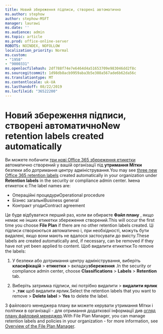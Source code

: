 ```yaml
---
title: Новий збереження підписи, створені автоматично
ms.author: stephow
author: stephow-MSFT
manager: laurawi
ms.date: ''
ms.audience: admin
ms.topic: article
ms.prod: office-online-server
ROBOTS: NOINDEX, NOFOLLOW
localization_priority: Normal
ms.custom:
- "1958"
- "9000331"
ms.openlocfilehash: 2df788f74e7e6464d4a51653709e983046dd2f8c
ms.sourcegitcommit: 1d98db8acb9959aba3b5e308a567ade6b62da56c
ms.translationtype: MT
ms.contentlocale: uk-UA
ms.lasthandoff: 08/22/2019
ms.locfileid: "36522200"
---
```

# <a name="new-retention-labels-created-automatically"></a><span data-ttu-id="9f4b9-102">Новий збереження підписи, створені автоматично</span><span class="sxs-lookup"><span data-stu-id="9f4b9-102">New retention labels created automatically</span></span>

<span data-ttu-id="9f4b9-103">Ви можете побачити [три нові Office 365 збереження етикетки](https://docs.microsoft.com/office365/securitycompliance/file-plan-manager#default-retention-labels-and-label-policy) автоматично створений у вашій організації під **утримання Мітки** безпеки або дотримання центру адміністрування.</span><span class="sxs-lookup"><span data-stu-id="9f4b9-103">You may see [three new Office 365 retention labels](https://docs.microsoft.com/office365/securitycompliance/file-plan-manager#default-retention-labels-and-label-policy) created automatically in your organization under **Retention labels** in the security or compliance admin center.</span></span> <span data-ttu-id="9f4b9-104">Імена етикеток є:</span><span class="sxs-lookup"><span data-stu-id="9f4b9-104">The label names are:</span></span>

- <span data-ttu-id="9f4b9-105">Операційні процедури</span><span class="sxs-lookup"><span data-stu-id="9f4b9-105">Operational procedure</span></span>
- <span data-ttu-id="9f4b9-106">Бізнес загальні</span><span class="sxs-lookup"><span data-stu-id="9f4b9-106">Business general</span></span>
- <span data-ttu-id="9f4b9-107">Контракт угоди</span><span class="sxs-lookup"><span data-stu-id="9f4b9-107">Contract agreement</span></span>

<span data-ttu-id="9f4b9-108">Це буде відбуватися перший раз, коли ви обираєте **Файл плану** , якщо немає не інших етикетки збереження створений.</span><span class="sxs-lookup"><span data-stu-id="9f4b9-108">This will occur the first time you choose **File Plan** if there are no other retention labels created.</span></span> <span data-ttu-id="9f4b9-109">Ці підписи створюються автоматично і, при необхідності, можуть бути видалені, якщо вони мають не вдалося застосувати до вмісту.</span><span class="sxs-lookup"><span data-stu-id="9f4b9-109">These labels are created automatically and, if necessary, can be removed if they have not yet been applied to content.</span></span> <span data-ttu-id="9f4b9-110">Щоб видалити етикетки:</span><span class="sxs-lookup"><span data-stu-id="9f4b9-110">To remove the labels:</span></span>

1. <span data-ttu-id="9f4b9-111">У безпеки або дотримання центру адміністрування, виберіть **класифікацій** > **етикетки** > вкладку**збереження** .</span><span class="sxs-lookup"><span data-stu-id="9f4b9-111">In the security or compliance admin center, choose **Classifications** > **Labels** > **Retention** tab.</span></span>

1. <span data-ttu-id="9f4b9-112">Виберіть затримка підписи, які потрібно видалити > **видалити ярлик** > ,**так** щоб видалити ярлик.</span><span class="sxs-lookup"><span data-stu-id="9f4b9-112">Select the retention labels that you want to remove > **Delete label** > **Yes** to delete the label.</span></span>

<span data-ttu-id="9f4b9-113">З файлового менеджера плану ви можете керувати утримання Мітки і політики в організації - для отримання додаткової інформації див [огляд плану файловий менеджер](https://docs.microsoft.com/office365/securitycompliance/file-plan-manager).</span><span class="sxs-lookup"><span data-stu-id="9f4b9-113">With File Plan Manager, you can manage retention labels and policies in your organization - for more information, see [Overview of the File Plan Manager](https://docs.microsoft.com/office365/securitycompliance/file-plan-manager).</span></span>
